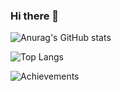 ### Hi there 👋

![Anurag's GitHub stats](https://github-readme-stats-omega-flax.vercel.app/api?username=JorTurFer&show_icons=true&theme=cobalt&count_private=false&hide=stars)

![Top Langs](https://github-readme-stats-omega-flax.vercel.app/api/top-langs/?username=jorturfer&theme=cobalt&hide=html,less,css,c&langs_count=5&layout=compact)

![Achievements](https://github-readme-stats-omega-flax.vercel.app/?username=JorTurFer&theme=cobalt&margin-w=15)


<!--
**jorturfer/jorturfer** is a ✨ _special_ ✨ repository because its `README.md` (this file) appears on your GitHub profile.
